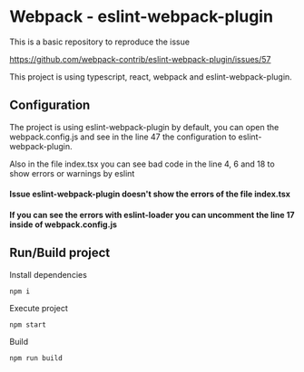 # Webpack - eslint-webpack-plugin

This is a basic repository to reproduce the issue 

  https://github.com/webpack-contrib/eslint-webpack-plugin/issues/57

This project is using typescript, react, webpack and eslint-webpack-plugin.

## Configuration
The project is using eslint-webpack-plugin by default, you can open the webpack.config.js and see in the line 47 the configuration to eslint-webpack-plugin.

Also in the file index.tsx you can see bad code in the line 4, 6 and 18 to show errors or warnings by eslint

#### Issue eslint-webpack-plugin doesn't show the errors of the file index.tsx

#### If you can see the errors with eslint-loader you can uncomment the line 17 inside of webpack.config.js


## Run/Build project

Install dependencies
    
    npm i


Execute project 
    
    npm start

Build

    npm run build
